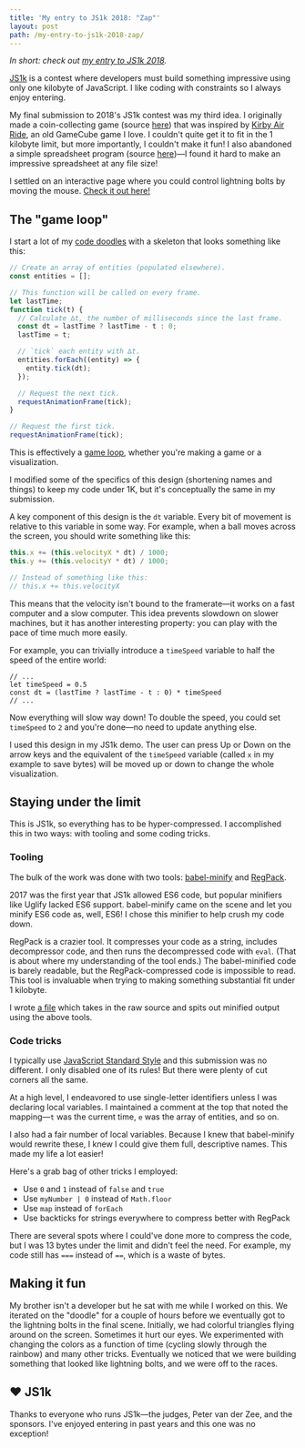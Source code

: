 ```yaml
---
title: 'My entry to JS1k 2018: "Zap"'
layout: post
path: /my-entry-to-js1k-2018-zap/
---
```


_In short: check out [my entry to JS1k 2018](https://js1k.com/2018-coins/demo/3159)._

[JS1k](https://js1k.com/) is a contest where developers must build something impressive using only one kilobyte of JavaScript. I like coding with constraints so I always enjoy entering.

My final submission to 2018's JS1k contest was my third idea. I originally made a coin-collecting game (source [here](https://gitlab.com/EvanHahn/js1k-2018/blob/63ef27abb6dd267229676fa411a3ba20f8f4ec67/src/js1k.js)) that was inspired by [Kirby Air Ride](http://kirby.wikia.com/wiki/Kirby_Air_Ride), an old GameCube game I love. I couldn't quite get it to fit in the 1 kilobyte limit, but more importantly, I couldn't make it fun! I also abandoned a simple spreadsheet program (source [here](https://gitlab.com/EvanHahn/js1k-2018/blob/spreadsheet/src/js1k.js))—I found it hard to make an impressive spreadsheet at any file size!

I settled on an interactive page where you could control lightning bolts by moving the mouse. [Check it out here!](https://js1k.com/2018-coins/demo/3159)

## The "game loop"

I start a lot of my [code doodles](https://evanhahn.github.io/code-doodles/) with a skeleton that looks something like this:

```javascript
// Create an array of entities (populated elsewhere).
const entities = [];

// This function will be called on every frame.
let lastTime;
function tick(t) {
  // Calculate ∆t, the number of milliseconds since the last frame.
  const dt = lastTime ? lastTime - t : 0;
  lastTime = t;

  // `tick` each entity with ∆t.
  entities.forEach((entity) => {
    entity.tick(dt);
  });

  // Request the next tick.
  requestAnimationFrame(tick);
}

// Request the first tick.
requestAnimationFrame(tick);
```

This is effectively a [game loop](http://gameprogrammingpatterns.com/game-loop.html), whether you're making a game or a visualization.

I modified some of the specifics of this design (shortening names and things) to keep my code under 1K, but it's conceptually the same in my submission.

A key component of this design is the `dt` variable. Every bit of movement is relative to this variable in some way. For example, when a ball moves across the screen, you should write something like this:

```javascript
this.x += (this.velocityX * dt) / 1000;
this.y += (this.velocityY * dt) / 1000;

// Instead of something like this:
// this.x += this.velocityX
```

This means that the velocity isn't bound to the framerate—it works on a fast computer and a slow computer. This idea prevents slowdown on slower machines, but it has another interesting property: you can play with the pace of time much more easily.

For example, you can trivially introduce a `timeSpeed` variable to half the speed of the entire world:

```
// ...
let timeSpeed = 0.5
const dt = (lastTime ? lastTime - t : 0) * timeSpeed
// ...
```

Now everything will slow way down! To double the speed, you could set `timeSpeed` to `2` and you're done—no need to update anything else.

I used this design in my JS1k demo. The user can press Up or Down on the arrow keys and the equivalent of the `timeSpeed` variable (called `x` in my example to save bytes) will be moved up or down to change the whole visualization.

## Staying under the limit

This is JS1k, so everything has to be hyper-compressed. I accomplished this in two ways: with tooling and some coding tricks.

### Tooling

The bulk of the work was done with two tools: [babel-minify](https://github.com/babel/minify) and [RegPack](https://github.com/Siorki/RegPack).

2017 was the first year that JS1k allowed ES6 code, but popular minifiers like Uglify lacked ES6 support. babel-minify came on the scene and let you minify ES6 code as, well, ES6! I chose this minifier to help crush my code down.

RegPack is a crazier tool. It compresses your code as a string, includes decompressor code, and then runs the decompressed code with `eval`. (That is about where my understanding of the tool ends.) The babel-minified code is barely readable, but the RegPack-compressed code is impossible to read. This tool is invaluable when trying to making something substantial fit under 1 kilobyte.

I wrote [a file](https://gitlab.com/EvanHahn/js1k-2018/blob/594c807f75a9a9e7a3755c6935569d7de2ee8985/src/minify.js) which takes in the raw source and spits out minified output using the above tools.

### Code tricks

I typically use [JavaScript Standard Style](https://standardjs.com/) and this submission was no different. I only disabled one of its rules! But there were plenty of cut corners all the same.

At a high level, I endeavored to use single-letter identifiers unless I was declaring local variables. I maintained a comment at the top that noted the mapping—`t` was the current time, `e` was the array of entities, and so on.

I also had a fair number of local variables. Because I knew that babel-minify would rewrite these, I knew I could give them full, descriptive names. This made my life a lot easier!

Here's a grab bag of other tricks I employed:

- Use `0` and `1` instead of `false` and `true`
- Use `myNumber | 0` instead of `Math.floor`
- Use `map` instead of `forEach`
- Use backticks for strings everywhere to compress better with RegPack

There are several spots where I could've done more to compress the code, but I was 13 bytes under the limit and didn't feel the need. For example, my code still has `===` instead of `==`, which is a waste of bytes.

## Making it fun

My brother isn't a developer but he sat with me while I worked on this. We iterated on the "doodle" for a couple of hours before we eventually got to the lightning bolts in the final scene. Initially, we had colorful triangles flying around on the screen. Sometimes it hurt our eyes. We experimented with changing the colors as a function of time (cycling slowly through the rainbow) and many other tricks. Eventually we noticed that we were building something that looked like lightning bolts, and we were off to the races.

## ❤︎ JS1k

Thanks to everyone who runs JS1k—the judges, Peter van der Zee, and the sponsors. I've enjoyed entering in past years and this one was no exception!
